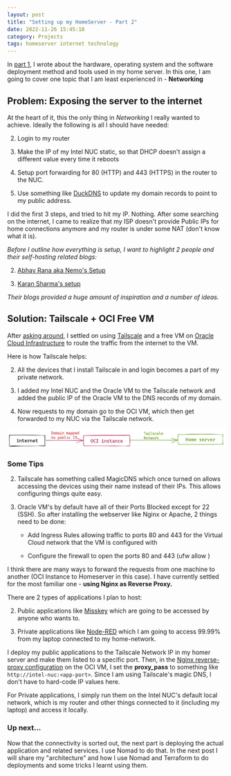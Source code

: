 ```yaml
---
layout: post
title: "Setting up my HomeServer - Part 2"
date: 2022-11-26 15:45:18
category: Projects
tags: homeserver internet technology
---
```


In [part 1](https://arunmozhi.in/2022/11/24/setting-up-my-homeserver-part-1/), I wrote about the hardware, operating system and the software deployment method and tools used in my home server. In this one, I am going to cover one topic that I am least experienced in - **Networking**




Problem: Exposing the server to the internet
--------------------------------------------




At the heart of it, this the only thing in *Networking* I really wanted to achieve. Ideally the following is all I should have needed:




2. Login to my router

6. Make the IP of my Intel NUC static, so that DHCP doesn't assign a different value every time it reboots

10. Setup port forwarding for 80 (HTTP) and 443 (HTTPS) in the router to the NUC.

14. Use something like [DuckDNS](https://www.duckdns.org/) to update my domain records to point to my public address.




I did the first 3 steps, and tried to hit my IP. Nothing. After some searching on the internet, I came to realize that my ISP doesn't provide Public IPs for home connections anymore and my router is under some NAT (don't know what it is).




*Before I outline how everything is setup, I want to highlight 2 people and their self-hosting related blogs:*




2. [Abhay Rana aka Nemo's Setup](https://captnemo.in/setup/)

6. [Karan Sharma's setup](https://mrkaran.dev/setup/)




*Their blogs provided a huge amount of inspiration and a number of ideas.*




Solution: Tailscale + OCI Free VM
----------------------------------




After [asking around](https://twitter.com/tecoholic/status/1592471285019611136), I settled on using [Tailscale](https://tailscale.com/) and a free VM on [Oracle Cloud Infrastructure](https://cloud.oracle.com) to route the traffic from the internet to the VM.




Here is how Tailscale helps:




2. All the devices that I install Tailscale in and login becomes a part of my private network.

6. I added my Intel NUC and the Oracle VM to the Tailscale network and added the public IP of the Oracle VM to the DNS records of my domain.

10. Now requests to my domain go to the OCI VM, which then get forwarded to my NUC via the Tailscale network.




![](/img/wp-content/uploads/2022/11/tailscale-networking.png?w=944)


### Some Tips




2. Tailscale has something called MagicDNS which once turned on allows accessing the devices using their name instead of their IPs. This allows configuring things quite easy.

6. Oracle VM's by default have all of their Ports Blocked except for 22 (SSH). So after installing the webserver like Nginx or Apache, 2 things need to be done:
	* Add Ingress Rules allowing traffic to ports 80 and 443 for the Virtual Cloud network that the VM is configured with
	
	* Configure the firewall to open the ports 80 and 443 (ufw allow <port>)




I think there are many ways to forward the requests from one machine to another (OCI Instance to Homeserver in this case). I have currently settled for the most familiar one - **using Nginx as Reverse Proxy.**




There are 2 types of applications I plan to host:




2. Public applications like [Misskey](https://misskey-hub.net/) which are going to be accessed by anyone who wants to.

6. Private applications like [Node-RED](https://nodered.org/) which I am going to access 99.99% from my laptop connected to my home-network.




I deploy my public applications to the Tailscale Network IP in my homer server and make them listed to a specific port. Then, in the [Nginx reverse-proxy configuration](https://docs.nginx.com/nginx/admin-guide/web-server/reverse-proxy/) on the OCI VM, I set the **proxy_pass** to something like `http://intel-nuc:<app-port>`. Since I am using Tailscale's magic DNS, I don't have to hard-code IP values here.




For Private applications, I simply run them on the Intel NUC's default local network, which is my router and other things connected to it (including my laptop) and access it locally.




### Up next...




Now that the connectivity is sorted out, the next part is deploying the actual application and related services. I use Nomad to do that. In the next post I will share my "architecture" and how I use Nomad and Terraform to do deployments and some tricks I learnt using them.



